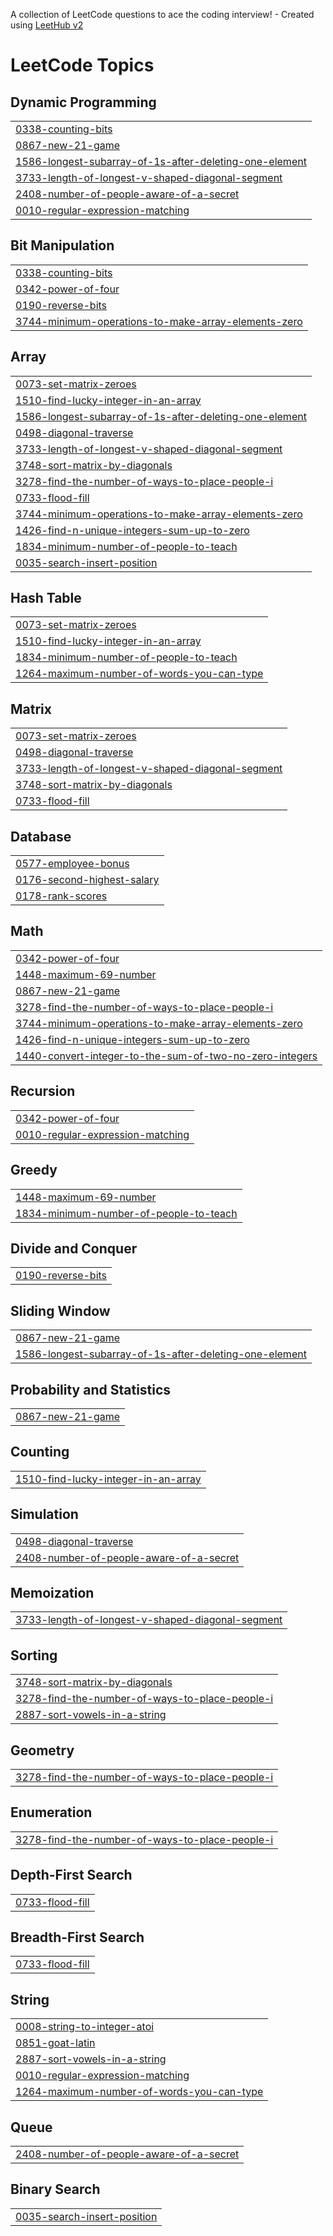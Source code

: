 A collection of LeetCode questions to ace the coding interview! - Created using [LeetHub v2](https://github.com/arunbhardwaj/LeetHub-2.0)
<!---LeetCode Topics Start-->
# LeetCode Topics
## Dynamic Programming
|  |
| ------- |
| [0338-counting-bits](https://github.com/0566131-am/leetcode/tree/master/0338-counting-bits) |
| [0867-new-21-game](https://github.com/0566131-am/leetcode/tree/master/0867-new-21-game) |
| [1586-longest-subarray-of-1s-after-deleting-one-element](https://github.com/0566131-am/leetcode/tree/master/1586-longest-subarray-of-1s-after-deleting-one-element) |
| [3733-length-of-longest-v-shaped-diagonal-segment](https://github.com/0566131-am/leetcode/tree/master/3733-length-of-longest-v-shaped-diagonal-segment) |
| [2408-number-of-people-aware-of-a-secret](https://github.com/0566131-am/leetcode/tree/master/2408-number-of-people-aware-of-a-secret) |
| [0010-regular-expression-matching](https://github.com/0566131-am/leetcode/tree/master/0010-regular-expression-matching) |
## Bit Manipulation
|  |
| ------- |
| [0338-counting-bits](https://github.com/0566131-am/leetcode/tree/master/0338-counting-bits) |
| [0342-power-of-four](https://github.com/0566131-am/leetcode/tree/master/0342-power-of-four) |
| [0190-reverse-bits](https://github.com/0566131-am/leetcode/tree/master/0190-reverse-bits) |
| [3744-minimum-operations-to-make-array-elements-zero](https://github.com/0566131-am/leetcode/tree/master/3744-minimum-operations-to-make-array-elements-zero) |
## Array
|  |
| ------- |
| [0073-set-matrix-zeroes](https://github.com/0566131-am/leetcode/tree/master/0073-set-matrix-zeroes) |
| [1510-find-lucky-integer-in-an-array](https://github.com/0566131-am/leetcode/tree/master/1510-find-lucky-integer-in-an-array) |
| [1586-longest-subarray-of-1s-after-deleting-one-element](https://github.com/0566131-am/leetcode/tree/master/1586-longest-subarray-of-1s-after-deleting-one-element) |
| [0498-diagonal-traverse](https://github.com/0566131-am/leetcode/tree/master/0498-diagonal-traverse) |
| [3733-length-of-longest-v-shaped-diagonal-segment](https://github.com/0566131-am/leetcode/tree/master/3733-length-of-longest-v-shaped-diagonal-segment) |
| [3748-sort-matrix-by-diagonals](https://github.com/0566131-am/leetcode/tree/master/3748-sort-matrix-by-diagonals) |
| [3278-find-the-number-of-ways-to-place-people-i](https://github.com/0566131-am/leetcode/tree/master/3278-find-the-number-of-ways-to-place-people-i) |
| [0733-flood-fill](https://github.com/0566131-am/leetcode/tree/master/0733-flood-fill) |
| [3744-minimum-operations-to-make-array-elements-zero](https://github.com/0566131-am/leetcode/tree/master/3744-minimum-operations-to-make-array-elements-zero) |
| [1426-find-n-unique-integers-sum-up-to-zero](https://github.com/0566131-am/leetcode/tree/master/1426-find-n-unique-integers-sum-up-to-zero) |
| [1834-minimum-number-of-people-to-teach](https://github.com/0566131-am/leetcode/tree/master/1834-minimum-number-of-people-to-teach) |
| [0035-search-insert-position](https://github.com/0566131-am/leetcode/tree/master/0035-search-insert-position) |
## Hash Table
|  |
| ------- |
| [0073-set-matrix-zeroes](https://github.com/0566131-am/leetcode/tree/master/0073-set-matrix-zeroes) |
| [1510-find-lucky-integer-in-an-array](https://github.com/0566131-am/leetcode/tree/master/1510-find-lucky-integer-in-an-array) |
| [1834-minimum-number-of-people-to-teach](https://github.com/0566131-am/leetcode/tree/master/1834-minimum-number-of-people-to-teach) |
| [1264-maximum-number-of-words-you-can-type](https://github.com/0566131-am/leetcode/tree/master/1264-maximum-number-of-words-you-can-type) |
## Matrix
|  |
| ------- |
| [0073-set-matrix-zeroes](https://github.com/0566131-am/leetcode/tree/master/0073-set-matrix-zeroes) |
| [0498-diagonal-traverse](https://github.com/0566131-am/leetcode/tree/master/0498-diagonal-traverse) |
| [3733-length-of-longest-v-shaped-diagonal-segment](https://github.com/0566131-am/leetcode/tree/master/3733-length-of-longest-v-shaped-diagonal-segment) |
| [3748-sort-matrix-by-diagonals](https://github.com/0566131-am/leetcode/tree/master/3748-sort-matrix-by-diagonals) |
| [0733-flood-fill](https://github.com/0566131-am/leetcode/tree/master/0733-flood-fill) |
## Database
|  |
| ------- |
| [0577-employee-bonus](https://github.com/0566131-am/leetcode/tree/master/0577-employee-bonus) |
| [0176-second-highest-salary](https://github.com/0566131-am/leetcode/tree/master/0176-second-highest-salary) |
| [0178-rank-scores](https://github.com/0566131-am/leetcode/tree/master/0178-rank-scores) |
## Math
|  |
| ------- |
| [0342-power-of-four](https://github.com/0566131-am/leetcode/tree/master/0342-power-of-four) |
| [1448-maximum-69-number](https://github.com/0566131-am/leetcode/tree/master/1448-maximum-69-number) |
| [0867-new-21-game](https://github.com/0566131-am/leetcode/tree/master/0867-new-21-game) |
| [3278-find-the-number-of-ways-to-place-people-i](https://github.com/0566131-am/leetcode/tree/master/3278-find-the-number-of-ways-to-place-people-i) |
| [3744-minimum-operations-to-make-array-elements-zero](https://github.com/0566131-am/leetcode/tree/master/3744-minimum-operations-to-make-array-elements-zero) |
| [1426-find-n-unique-integers-sum-up-to-zero](https://github.com/0566131-am/leetcode/tree/master/1426-find-n-unique-integers-sum-up-to-zero) |
| [1440-convert-integer-to-the-sum-of-two-no-zero-integers](https://github.com/0566131-am/leetcode/tree/master/1440-convert-integer-to-the-sum-of-two-no-zero-integers) |
## Recursion
|  |
| ------- |
| [0342-power-of-four](https://github.com/0566131-am/leetcode/tree/master/0342-power-of-four) |
| [0010-regular-expression-matching](https://github.com/0566131-am/leetcode/tree/master/0010-regular-expression-matching) |
## Greedy
|  |
| ------- |
| [1448-maximum-69-number](https://github.com/0566131-am/leetcode/tree/master/1448-maximum-69-number) |
| [1834-minimum-number-of-people-to-teach](https://github.com/0566131-am/leetcode/tree/master/1834-minimum-number-of-people-to-teach) |
## Divide and Conquer
|  |
| ------- |
| [0190-reverse-bits](https://github.com/0566131-am/leetcode/tree/master/0190-reverse-bits) |
## Sliding Window
|  |
| ------- |
| [0867-new-21-game](https://github.com/0566131-am/leetcode/tree/master/0867-new-21-game) |
| [1586-longest-subarray-of-1s-after-deleting-one-element](https://github.com/0566131-am/leetcode/tree/master/1586-longest-subarray-of-1s-after-deleting-one-element) |
## Probability and Statistics
|  |
| ------- |
| [0867-new-21-game](https://github.com/0566131-am/leetcode/tree/master/0867-new-21-game) |
## Counting
|  |
| ------- |
| [1510-find-lucky-integer-in-an-array](https://github.com/0566131-am/leetcode/tree/master/1510-find-lucky-integer-in-an-array) |
## Simulation
|  |
| ------- |
| [0498-diagonal-traverse](https://github.com/0566131-am/leetcode/tree/master/0498-diagonal-traverse) |
| [2408-number-of-people-aware-of-a-secret](https://github.com/0566131-am/leetcode/tree/master/2408-number-of-people-aware-of-a-secret) |
## Memoization
|  |
| ------- |
| [3733-length-of-longest-v-shaped-diagonal-segment](https://github.com/0566131-am/leetcode/tree/master/3733-length-of-longest-v-shaped-diagonal-segment) |
## Sorting
|  |
| ------- |
| [3748-sort-matrix-by-diagonals](https://github.com/0566131-am/leetcode/tree/master/3748-sort-matrix-by-diagonals) |
| [3278-find-the-number-of-ways-to-place-people-i](https://github.com/0566131-am/leetcode/tree/master/3278-find-the-number-of-ways-to-place-people-i) |
| [2887-sort-vowels-in-a-string](https://github.com/0566131-am/leetcode/tree/master/2887-sort-vowels-in-a-string) |
## Geometry
|  |
| ------- |
| [3278-find-the-number-of-ways-to-place-people-i](https://github.com/0566131-am/leetcode/tree/master/3278-find-the-number-of-ways-to-place-people-i) |
## Enumeration
|  |
| ------- |
| [3278-find-the-number-of-ways-to-place-people-i](https://github.com/0566131-am/leetcode/tree/master/3278-find-the-number-of-ways-to-place-people-i) |
## Depth-First Search
|  |
| ------- |
| [0733-flood-fill](https://github.com/0566131-am/leetcode/tree/master/0733-flood-fill) |
## Breadth-First Search
|  |
| ------- |
| [0733-flood-fill](https://github.com/0566131-am/leetcode/tree/master/0733-flood-fill) |
## String
|  |
| ------- |
| [0008-string-to-integer-atoi](https://github.com/0566131-am/leetcode/tree/master/0008-string-to-integer-atoi) |
| [0851-goat-latin](https://github.com/0566131-am/leetcode/tree/master/0851-goat-latin) |
| [2887-sort-vowels-in-a-string](https://github.com/0566131-am/leetcode/tree/master/2887-sort-vowels-in-a-string) |
| [0010-regular-expression-matching](https://github.com/0566131-am/leetcode/tree/master/0010-regular-expression-matching) |
| [1264-maximum-number-of-words-you-can-type](https://github.com/0566131-am/leetcode/tree/master/1264-maximum-number-of-words-you-can-type) |
## Queue
|  |
| ------- |
| [2408-number-of-people-aware-of-a-secret](https://github.com/0566131-am/leetcode/tree/master/2408-number-of-people-aware-of-a-secret) |
## Binary Search
|  |
| ------- |
| [0035-search-insert-position](https://github.com/0566131-am/leetcode/tree/master/0035-search-insert-position) |
<!---LeetCode Topics End-->